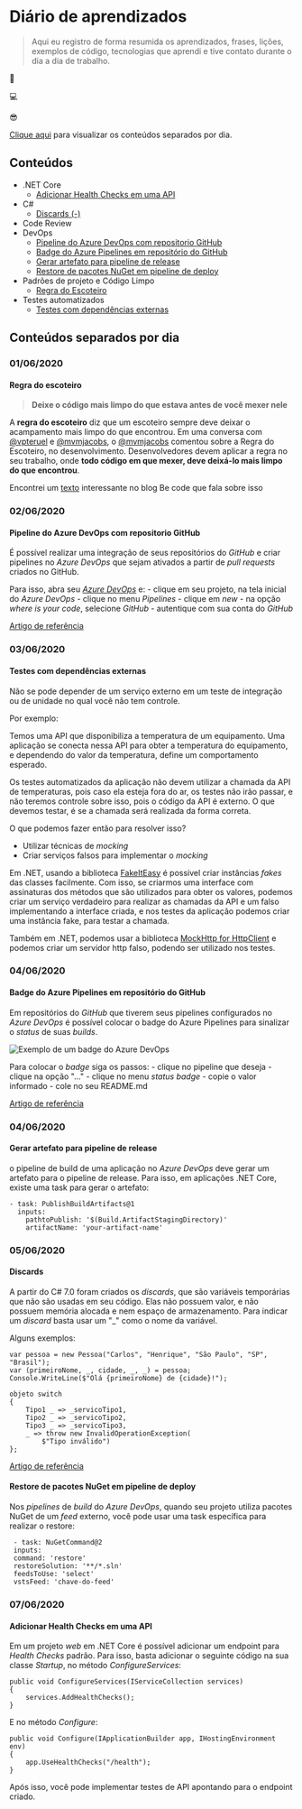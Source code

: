 
# Diário de aprendizados 

> Aqui eu registro de forma resumida os aprendizados, frases, lições, exemplos de código, tecnologias que aprendi e tive contato durante o dia a dia de trabalho.

📖

💻

😎

[Clique aqui](#conteúdos-separados-por-dia) para visualizar os conteúdos separados por dia.

## Conteúdos

- .NET Core
    - [Adicionar Health Checks em uma API](#adicionar-health-checks-em-uma-api)
- C#
    - [Discards (-)](#discards)
- Code Review
- DevOps
    - [Pipeline do Azure DevOps com repositorio GitHub](#pipeline-do-azure-devops-com-repositorio-github)
    - [Badge do Azure Pipelines em repositório do GitHub](#badge-do-azure-pipelines-em-repositório-do-github)
    - [Gerar artefato para pipeline de release](#gerar-artefato-para-pipeline-de-release)
    - [Restore de pacotes NuGet em pipeline de deploy](#restore-de-pacotes-nuget-em-pipeline-de-deploy)
- Padrões de projeto e Código Limpo
    - [Regra do Escoteiro](#regra-do-escoteiro)
- Testes automatizados
    - [Testes com dependências externas]()

## Conteúdos separados por dia

### 01/06/2020
    
#### Regra do escoteiro

>**Deixe o código mais limpo do que estava antes de você mexer nele**

A **regra do escoteiro** diz que um escoteiro sempre deve deixar o acampamento mais limpo do que encontrou.
Em uma conversa com [@vpteruel](https://github.com/vpteruel) e [@mvmjacobs](https://github.com/mvmjacobs), o [@mvmjacobs](https://github.com/mvmjacobs) comentou sobre a Regra do Escoteiro, no desenvolvimento. Desenvolvedores devem aplicar a regra no seu trabalho, onde **todo código em que mexer, deve deixá-lo mais limpo do que encontrou**.

Encontrei um [texto](https://becode.com.br/clean-code/#:~:text=Regra%20de%20Escoteiro&text=Para%20desenvolvedores%2C%20podemos%20adaptar%20para,n%C3%A3o%20impactar%20as%20funcionalidades%20existentes.) interessante no blog Be code que fala sobre isso

### 02/06/2020

#### Pipeline do Azure DevOps com repositorio GitHub

É possível realizar uma integração de seus repositórios do _GitHub_ e criar pipelines no _Azure DevOps_ que sejam ativados a partir de _pull requests_ criados no GitHub.

Para isso, abra seu [_Azure DevOps_](https://dev.azure.com/) e:
    - clique em seu projeto, na tela inicial do _Azure DevOps_
    - clique no menu _Pipelines_
    - clique em _new_
    - na opção _where is your code_, selecione _GitHub_
    - autentique com sua conta do _GitHub_

[Artigo de referência](https://docs.microsoft.com/en-us/azure/devops/pipelines/create-first-pipeline)

### 03/06/2020

#### Testes com dependências externas

Não se pode depender de um serviço externo em um teste de integração ou de unidade no qual você não tem controle.

Por exemplo:

Temos uma API que disponibiliza a temperatura de um equipamento. Uma aplicação se conecta nessa API para obter a temperatura do equipamento, e dependendo do valor da temperatura, define um comportamento esperado.

Os testes automatizados da aplicação não devem utilizar a chamada da API de temperaturas, pois caso ela esteja fora do ar, os testes não irão passar, e não teremos controle sobre isso, pois o código da API é externo. O que devemos testar, é se a chamada será realizada da forma correta.

O que podemos fazer então para resolver isso?

- Utilizar técnicas de _mocking_
- Criar serviços falsos para implementar o _mocking_

Em .NET, usando a biblioteca [FakeItEasy](https://fakeiteasy.github.io/) é possível criar instâncias _fakes_ das classes facilmente.
Com isso, se criarmos uma interface com assinaturas dos métodos que são utilizados para obter os valores, podemos criar um serviço verdadeiro para realizar as chamadas da API e um falso implementando a interface criada, e nos testes da aplicação podemos criar uma instância fake, para testar a chamada.

Também em .NET, podemos usar a biblioteca [MockHttp for HttpClient](https://github.com/richardszalay/mockhttp) e podemos criar um servidor http falso, podendo ser utilizado nos testes.

### 04/06/2020

#### Badge do Azure Pipelines em repositório do GitHub

Em repositórios do _GitHub_ que tiverem seus pipelines configurados no _Azure DevOps_ é possível colocar o badge do Azure Pipelines para sinalizar o _status_ de suas _builds_.

![Exemplo de um badge do Azure DevOps](https://docs.microsoft.com/en-us/azure/devops/pipelines/media/azure-pipelines-succeeded.png?view=azure-devops)

Para colocar o _badge_ siga os passos:
    - clique no pipeline que deseja
    - clique na opção "..."
    - clique no menu _status badge_
    - copie o valor informado
    - cole no seu README.md

[Artigo de referência](https://docs.microsoft.com/en-us/azure/devops/pipelines/media/azure-pipelines-succeeded.png?view=azure-devops)

### 04/06/2020

#### Gerar artefato para pipeline de release

o pipeline de build de uma aplicação no _Azure DevOps_ deve gerar um artefato para o pipeline de release.
Para isso, em aplicações .NET Core, existe uma task para gerar o artefato:

```
- task: PublishBuildArtifacts@1
  inputs:
    pathtoPublish: '$(Build.ArtifactStagingDirectory)' 
    artifactName: 'your-artifact-name'
```


### 05/06/2020

#### Discards

A partir do C# 7.0 foram criados os _discards_, que são variáveis temporárias que não são usadas em seu código.
Elas não possuem valor, e não possuem memória alocada e nem espaço de armazenamento.
Para indicar um _discard_ basta usar um "_" como o nome da variável.

Alguns exemplos:

```
var pessoa = new Pessoa("Carlos", "Henrique", "São Paulo", "SP", "Brasil");
var (primeiroNome, _, cidade, _, _) = pessoa;
Console.WriteLine($"Olá {primeiroNome} de {cidade}!");
```
```
objeto switch
{
    Tipo1 _ => _servicoTipo1,
    Tipo2 _ => _servicoTipo2,
    Tipo3 _ => _servicoTipo3,
    _ => throw new InvalidOperationException(
        $"Tipo inválido")
};
```

[Artigo de referência](https://docs.microsoft.com/en-us/dotnet/csharp/discards)


#### Restore de pacotes NuGet em pipeline de deploy

Nos _pipelines_ de _build_ do _Azure DevOps_, quando seu projeto utiliza pacotes NuGet de um _feed_ externo, você pode usar uma task específica para realizar o restore:

```
 - task: NuGetCommand@2
 inputs:
 command: 'restore'
 restoreSolution: '**/*.sln'
 feedsToUse: 'select'
 vstsFeed: 'chave-do-feed'
```

### 07/06/2020

#### Adicionar Health Checks em uma API

Em um projeto _web_ em .NET Core é possível adicionar um endpoint para _Health Checks_ padrão.
Para isso, basta adicionar o seguinte código na sua classe _Startup_, no método _ConfigureServices_:

```
public void ConfigureServices(IServiceCollection services)
{
    services.AddHealthChecks();
}
```

E no método _Configure_:

```
public void Configure(IApplicationBuilder app, IHostingEnvironment env)
{
    app.UseHealthChecks("/health");
}
```

Após isso, você pode implementar testes de API apontando para o endpoint criado.


